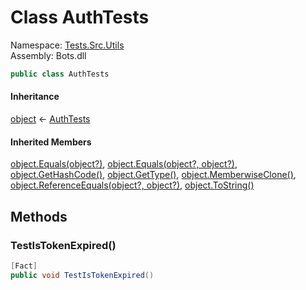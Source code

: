 # <a id="Tests_Src_Utils_AuthTests"></a> Class AuthTests

Namespace: [Tests.Src.Utils](Tests.Src.Utils.md)  
Assembly: Bots.dll  

```csharp
public class AuthTests
```

#### Inheritance

[object](https://learn.microsoft.com/dotnet/api/system.object) ← 
[AuthTests](Tests.Src.Utils.AuthTests.md)

#### Inherited Members

[object.Equals\(object?\)](https://learn.microsoft.com/dotnet/api/system.object.equals\#system\-object\-equals\(system\-object\)), 
[object.Equals\(object?, object?\)](https://learn.microsoft.com/dotnet/api/system.object.equals\#system\-object\-equals\(system\-object\-system\-object\)), 
[object.GetHashCode\(\)](https://learn.microsoft.com/dotnet/api/system.object.gethashcode), 
[object.GetType\(\)](https://learn.microsoft.com/dotnet/api/system.object.gettype), 
[object.MemberwiseClone\(\)](https://learn.microsoft.com/dotnet/api/system.object.memberwiseclone), 
[object.ReferenceEquals\(object?, object?\)](https://learn.microsoft.com/dotnet/api/system.object.referenceequals), 
[object.ToString\(\)](https://learn.microsoft.com/dotnet/api/system.object.tostring)

## Methods

### <a id="Tests_Src_Utils_AuthTests_TestIsTokenExpired"></a> TestIsTokenExpired\(\)

```csharp
[Fact]
public void TestIsTokenExpired()
```

